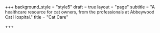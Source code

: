 +++
background_style = "style5"
draft = true
layout = "page"
subtitle = "A healthcare resource for cat owners, from the professionals at Abbeywood Cat Hospital."
title = "Cat Care"

+++
